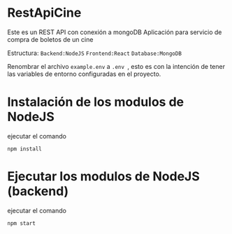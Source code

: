 # RestApiCine

Este es un REST API con conexión a mongoDB
Aplicación para servicio de compra de boletos de un cine

Estructura:
```Backend:NodeJS```
```Frontend:React```
```Database:MongoDB```

Renombrar el archivo ```example.env``` a ```.env ```, esto es con la intención de tener las variables de entorno
configuradas en el proyecto.

# Instalación de los modulos de NodeJS 
ejecutar el comando
```
npm install
```
# Ejecutar los modulos de NodeJS (backend)
ejecutar el comando
```
npm start
```
